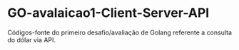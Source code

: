 # GO-avalaicao1-Client-Server-API
Códigos-fonte do primeiro desafio/avaliação de Golang referente a consulta do dólar via API.
